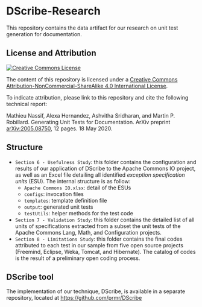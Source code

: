 # DScribe-Research
This repository contains the data artifact for our research on unit test generation for documentation.

## License and Attribution

<a rel="license" href="http://creativecommons.org/licenses/by-nc-sa/4.0/"><img alt="Creative Commons License" style="border-width:0" src="https://i.creativecommons.org/l/by-nc-sa/4.0/80x15.png" /></a><br />

The content of this repository is licensed under a <a rel="license" href="http://creativecommons.org/licenses/by-nc-sa/4.0/">Creative Commons Attribution-NonCommercial-ShareAlike 4.0 International License</a>.

To indicate attribution, please link to this repository and cite the following technical report:

Mathieu Nassif, Alexa Hernandez, Ashvitha Sridharan, and Martin P. Robillard.
Generating Unit Tests for Documentation.
ArXiv preprint [arXiv:2005.08750](https://arxiv.org/abs/2005.08750), 12 pages.
18 May 2020.

## Structure

- `Section 6 - Usefulness Study`: this folder contains the configuration and results of our application of DScribe to the Apache Commons IO project, as well as an Excel file detailing all identified *exception specification units* (ESU). The internal structure is as follow:
  - `Apache Commons IO.xlsx`: detail of the ESUs
  - `configs`: invocation files
  - `templates`: template definition file
  - `output`: generated unit tests
  - `testUtils`: helper methods for the test code
- `Section 7 - Validation Study`: this folder contains the detailed list of all units of specifications extracted from a subset the unit tests of the Apache Commons Lang, Math, and Configuration projects.
- `Section 8 - Limitations Study`: this folder contains the final codes attributed to each test in our sample from five open source projects (Freemind, Eclipse, Weka, Tomcat, and Hibernate). The catalog of codes is the result of a preliminary open coding process.

## DScribe tool

The implementation of our technique, DScribe, is available in a separate repository, located at https://github.com/prmr/DScribe
